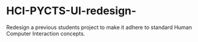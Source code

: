 # HCI-PYCTS-UI-redesign-
Redesign a previous students project to make it adhere to standard Human Computer Interaction concepts.
